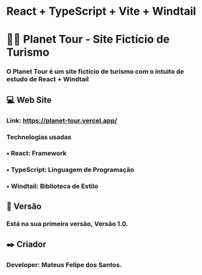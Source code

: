 # React + TypeScript + Vite + Windtail

# 🛫🧳 Planet Tour - Site Fictício de Turismo
### O Planet Tour é um site fictício de turismo com o intuito de estudo de React + Windtail
 
## 💻 Web Site
### Link: https://planet-tour.vercel.app/

### **Technologias usadas**
### • React: Framework
### • TypeScript: Linguagem de Programação
### • Windtail: Biblioteca de Estilo


## 📌 Versão
### Está na sua primeira versão, Versão 1.0.

## ✒️ Criador
### Developer: Mateus Felipe dos Santos.

